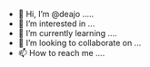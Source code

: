 - 👋 Hi, I’m @deajo .....
- 👀 I’m interested in ...
- 🌱 I’m currently learning ....
- 💞️ I’m looking to collaborate on ...
- 📫 How to reach me ....

<!---
deajo/deajo is a ✨ special ✨ repository because its `README.md` (this file) appears on your GitHub profile.
You can click the Preview link to take a look at your changes.
--->
